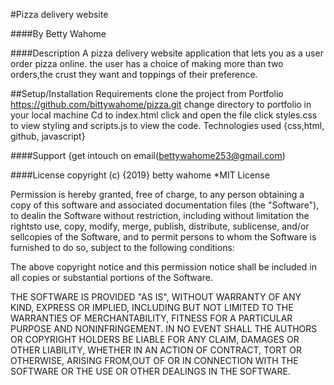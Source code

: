 
#Pizza delivery website


####By Betty Wahome

####Description
A pizza delivery website application that lets you as a user order pizza online. the user has a choice of making more than two orders,the crust they want and toppings of their preference.

##Setup/Installation Requirements
clone the project from Portfolio https://github.com/bittywahome/pizza.git
change directory to portfolio in your local machine
Cd to index.html
click and open the file
click styles.css to view styling and scripts.js to view the code.
Technologies used
{css,html, github, javascript}

####Support
{get intouch on email(bettywahome253@gmail.com)

####License
copyright (c) {2019} betty wahome
*MIT License



Permission is hereby granted, free of charge, to any person obtaining a copy of this software and associated documentation files (the "Software"), to dealin the Software without restriction, including without limitation the rightsto use, copy, modify, merge, publish, distribute, sublicense, and/or sellcopies of the Software, and to permit persons to whom the Software is furnished to do so, subject to the following conditions:

The above copyright notice and this permission notice shall be included in all copies or substantial portions of the Software.

THE SOFTWARE IS PROVIDED "AS IS", WITHOUT WARRANTY OF ANY KIND, EXPRESS OR IMPLIED, INCLUDING BUT NOT LIMITED TO THE WARRANTIES OF MERCHANTABILITY, FITNESS FOR A PARTICULAR PURPOSE AND NONINFRINGEMENT. IN NO EVENT SHALL THE AUTHORS OR COPYRIGHT HOLDERS BE LIABLE FOR ANY CLAIM, DAMAGES OR OTHER LIABILITY, WHETHER IN AN ACTION OF CONTRACT, TORT OR OTHERWISE, ARISING FROM,OUT OF OR IN CONNECTION WITH THE SOFTWARE OR THE USE OR OTHER DEALINGS IN THE SOFTWARE.